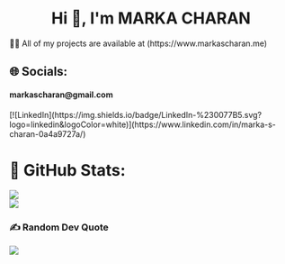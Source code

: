 <h1 align="center">Hi 👋, I'm MARKA CHARAN</h1>
👨‍💻 All of my projects are available at (https://www.markascharan.me)<br>

## 🌐 Socials:
<h4>markascharan@gmail.com</h4>
[![LinkedIn](https://img.shields.io/badge/LinkedIn-%230077B5.svg?logo=linkedin&logoColor=white)](https://www.linkedin.com/in/marka-s-charan-0a4a9727a/)

# 🌊 GitHub Stats:
![](https://github-readme-streak-stats.herokuapp.com/?user=MARKASCHARAN&theme=tokyonight&hide_border=true)<br/>
![](https://github-readme-stats.vercel.app/api/top-langs/?username=MARKASCHARAN&theme=tokyonight&hide_border=true&include_all_commits=true&count_private=true&layout=compact)

### ✍️ Random Dev Quote
![](https://quotes-github-readme.vercel.app/api?type=horizontal&theme=radical)




